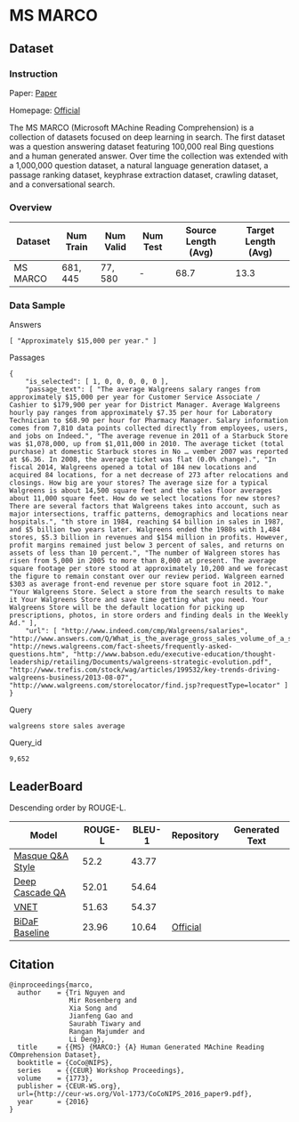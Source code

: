 # MS MARCO

## Dataset

### Instruction

Paper: [Paper](https://arxiv.org/abs/1611.09268)

Homepage: [Official](https://microsoft.github.io/msmarco/)

The MS MARCO (Microsoft MAchine Reading Comprehension) is a collection of datasets focused on deep learning in search. The first dataset was a question answering dataset featuring 100,000 real Bing questions and a human generated answer. Over time the collection was extended with a 1,000,000 question dataset, a natural language generation dataset, a passage ranking dataset, keyphrase extraction dataset, crawling dataset, and a conversational search.

### Overview

| Dataset  | Num Train | Num Valid | Num Test | Source Length (Avg) | Target Length (Avg) |
| -------- | --------- | --------- | -------- | ------------------- | ------------------- |
| MS MARCO | $681,445$ | $77,580$  | -        | $68.7$              | $13.3$              |

### Data Sample

Answers

```
[ "Approximately $15,000 per year." ]
```

Passages

```
{ 
	"is_selected": [ 1, 0, 0, 0, 0, 0 ], 
	"passage_text": [ "The average Walgreens salary ranges from approximately $15,000 per year for Customer Service Associate / Cashier to $179,900 per year for District Manager. Average Walgreens hourly pay ranges from approximately $7.35 per hour for Laboratory Technician to $68.90 per hour for Pharmacy Manager. Salary information comes from 7,810 data points collected directly from employees, users, and jobs on Indeed.", "The average revenue in 2011 of a Starbuck Store was $1,078,000, up from $1,011,000 in 2010. The average ticket (total purchase) at domestic Starbuck stores in No … vember 2007 was reported at $6.36. In 2008, the average ticket was flat (0.0% change).", "In fiscal 2014, Walgreens opened a total of 184 new locations and acquired 84 locations, for a net decrease of 273 after relocations and closings. How big are your stores? The average size for a typical Walgreens is about 14,500 square feet and the sales floor averages about 11,000 square feet. How do we select locations for new stores? There are several factors that Walgreens takes into account, such as major intersections, traffic patterns, demographics and locations near hospitals.", "th store in 1984, reaching $4 billion in sales in 1987, and $5 billion two years later. Walgreens ended the 1980s with 1,484 stores, $5.3 billion in revenues and $154 million in profits. However, profit margins remained just below 3 percent of sales, and returns on assets of less than 10 percent.", "The number of Walgreen stores has risen from 5,000 in 2005 to more than 8,000 at present. The average square footage per store stood at approximately 10,200 and we forecast the figure to remain constant over our review period. Walgreen earned $303 as average front-end revenue per store square foot in 2012.", "Your Walgreens Store. Select a store from the search results to make it Your Walgreens Store and save time getting what you need. Your Walgreens Store will be the default location for picking up prescriptions, photos, in store orders and finding deals in the Weekly Ad." ], 
	"url": [ "http://www.indeed.com/cmp/Walgreens/salaries", "http://www.answers.com/Q/What_is_the_average_gross_sales_volume_of_a_single_Walgreen's_Store", "http://news.walgreens.com/fact-sheets/frequently-asked-questions.htm", "http://www.babson.edu/executive-education/thought-leadership/retailing/Documents/walgreens-strategic-evolution.pdf", "http://www.trefis.com/stock/wag/articles/199532/key-trends-driving-walgreens-business/2013-08-07", "http://www.walgreens.com/storelocator/find.jsp?requestType=locator" ] 
}
```

Query

```
walgreens store sales average
```

Query_id

```
9,652
```

## LeaderBoard

Descending order by ROUGE-L.

| Model                                                       | ROUGE-L | BLEU-1  | Repository                                         | Generated Text |
| ----------------------------------------------------------- | ------- | ------- | -------------------------------------------------- | -------------- |
| [ Masque Q&A Style](https://arxiv.org/pdf/1901.02262v2.pdf) | $52.2$  | $43.77$ |                                                    |                |
| [ Deep Cascade QA](https://arxiv.org/pdf/1811.11374v1.pdf)  | $52.01$ | $54.64$ |                                                    |                |
| [VNET](https://arxiv.org/pdf/1805.02220v2.pdf)              | $51.63$ | $54.37$ |                                                    |                |
| [BiDaF Baseline](https://arxiv.org/pdf/1611.01603v6.pdf)    | $23.96$ | $10.64$ | [Official](https://github.com/allenai/bi-att-flow) |                |

## Citation

```
@inproceedings{marco,
  author    = {Tri Nguyen and
               Mir Rosenberg and
               Xia Song and
               Jianfeng Gao and
               Saurabh Tiwary and
               Rangan Majumder and
               Li Deng},
  title     = {{MS} {MARCO:} {A} Human Generated MAchine Reading COmprehension Dataset},
  booktitle = {CoCo@NIPS},
  series    = {{CEUR} Workshop Proceedings},
  volume    = {1773},
  publisher = {CEUR-WS.org},
  url={http://ceur-ws.org/Vol-1773/CoCoNIPS_2016_paper9.pdf},
  year      = {2016}
}
```

